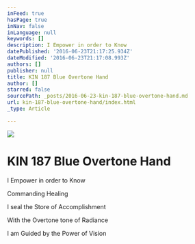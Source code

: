 ```yaml
---
inFeed: true
hasPage: true
inNav: false
inLanguage: null
keywords: []
description: I Empower in order to Know
datePublished: '2016-06-23T21:17:25.934Z'
dateModified: '2016-06-23T21:17:08.993Z'
authors: []
publisher: null
title: KIN 187 Blue Overtone Hand
author: []
starred: false
sourcePath: _posts/2016-06-23-kin-187-blue-overtone-hand.md
url: kin-187-blue-overtone-hand/index.html
_type: Article

---
```

![](https://the-grid-user-content.s3-us-west-2.amazonaws.com/64f4f654-a1fd-4a6b-8e33-5b7b6679e671.png)

# KIN 187 Blue Overtone Hand

I Empower in order to Know

Commanding Healing

I seal the Store of Accomplishment

With the Overtone tone of Radiance

I am Guided by the Power of Vision